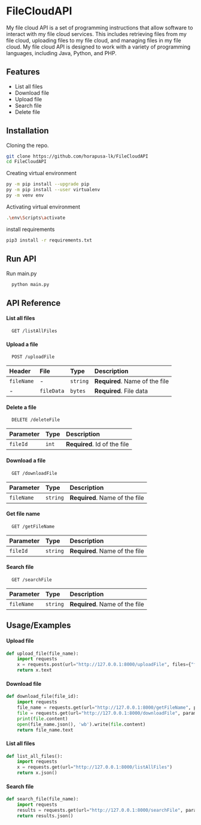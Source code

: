 # FileCloudAPI
My file cloud API is a set of programming instructions that allow software to interact with my file cloud services. This includes retrieving files from my file cloud, uploading files to my file cloud, and managing files in my file cloud. My file cloud API is designed to work with a variety of programming languages, including Java, Python, and PHP.

## Features

- List all files
- Download file
- Upload file
- Search file
- Delete file


## Installation

Cloning the repo.
```bash
git clone https://github.com/horapusa-lk/FileCloudAPI
cd FileCloudAPI
```

Creating virtual environment

```bash
py -m pip install --upgrade pip
py -m pip install --user virtualenv
py -m venv env

```
    
Activating virtual environment

```bash
.\env\Scripts\activate
```

install requirements
```bash
pip3 install -r requirements.txt
```


## Run API

Run main.py

```bash
  python main.py
```



## API Reference

#### List all files

```http
  GET /listAllFiles
```

#### Upload a file

```http
  POST /uploadFile
```

| Header | File | Type     | Description                       |
| :-------- | :------- | :------- | :-------------------------------- |
| `fileName`     | - | `string` | **Required**. Name of the file |
| -     | `fileData`| `bytes` | **Required**. File data |

#### Delete a file

```http
  DELETE /deleteFile
```

| Parameter | Type     | Description                       |
| :-------- | :------- | :-------------------------------- |
| `fileId`      | `int` | **Required**. Id of the file |

#### Download a file

```http
  GET /downloadFile
```

| Parameter | Type     | Description                       |
| :-------- | :------- | :-------------------------------- |
| `fileName`      | `string` | **Required**. Name of the file |

#### Get file name

```http
  GET /getFileName
```

| Parameter | Type     | Description                       |
| :-------- | :------- | :-------------------------------- |
| `fileId`      | `string` | **Required**. Name of the file |

#### Search file

```http
  GET /searchFile
```

| Parameter | Type     | Description                       |
| :-------- | :------- | :-------------------------------- |
| `fileName`      | `string` | **Required**. Name of the file |

## Usage/Examples

#### Upload file

```python
def upload_file(file_name):
    import requests
    x = requests.post(url="http://127.0.0.1:8000/uploadFile", files={"fileFata": open(file_name, 'rb')}, headers={"fileName": file_name})
    return x.text
```

#### Download file

```python
def download_file(file_id):
    import requests
    file_name = requests.get(url="http://127.0.0.1:8000/getFileName", params={"fileId": file_id})
    file = requests.get(url="http://127.0.0.1:8000/downloadFile", params={"fileId": file_id})
    print(file.content)
    open(file_name.json(), 'wb').write(file.content)
    return file_name.text
```

#### List all files

```python
def list_all_files():
    import requests
    x = requests.get(url="http://127.0.0.1:8000/listAllFiles")
    return x.json()
```

#### Search file

```python
def search_file(file_name):
    import requests
    results = requests.get(url="http://127.0.0.1:8000/searchFile", params={"fileName": file_name})
    return results.json()
```


